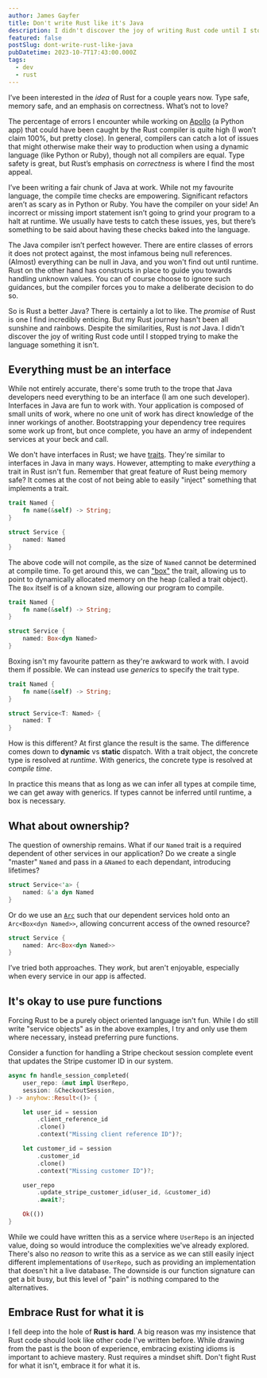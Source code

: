 ```yaml
---
author: James Gayfer
title: Don't write Rust like it's Java
description: I didn't discover the joy of writing Rust code until I stopped trying to make the language something it isn't.
featured: false
postSlug: dont-write-rust-like-java
pubDatetime: 2023-10-7T17:43:00.000Z
tags:
  - dev
  - rust
---
```


I’ve been interested in the _idea_ of Rust for a couple years now. Type safe, memory safe, and an emphasis on correctness. What’s not to love?

The percentage of errors I encounter while working on [Apollo](https://apollo.fyi) (a Python app) that could have been caught by the Rust compiler is quite high (I won’t claim 100%, but pretty close). In general, compilers can catch a lot of issues that might otherwise make their way to production when using a dynamic language (like Python or Ruby), though not all compilers are equal. Type safety is great, but Rust’s emphasis on _correctness_ is where I find the most appeal.

I’ve been writing a fair chunk of Java at work. While not my favourite language, the compile time checks are empowering. Significant refactors aren’t as scary as in Python or Ruby. You have the compiler on your side! An incorrect or missing import statement isn’t going to grind your program to a halt at runtime. We usually have tests to catch these issues, yes, but there’s something to be said about having these checks baked into the language.

The Java compiler isn’t perfect however. There are entire classes of errors it does not protect against, the most infamous being null references. (Almost) everything can be null in Java, and you won't find out until runtime. Rust on the other hand has constructs in place to guide you towards handling unknown values. You can of course choose to ignore such guidances, but the compiler forces you to make a deliberate decision to do so.

So is Rust a better Java? There is certainly a lot to like. The _promise_ of Rust is one I find incredibly enticing. But my Rust journey hasn't been all sunshine and rainbows. Despite the similarities, Rust is _not_ Java. I didn't discover the joy of writing Rust code until I stopped trying to make the language something it isn't.

## Everything must be an interface

While not entirely accurate, there's some truth to the trope that Java developers need everything to be an interface (I am one such developer). Interfaces in Java are fun to work with. Your application is composed of small units of work, where no one unit of work has direct knowledge of the inner workings of another. Bootstrapping your dependency tree requires some work up front, but once complete, you have an army of independent services at your beck and call.

We don't have interfaces in Rust; we have [traits](https://doc.rust-lang.org/book/ch10-02-traits.html). They're similar to interfaces in Java in many ways. However, attempting to make _everything_ a trait in Rust isn't fun. Remember that great feature of Rust being memory safe? It comes at the cost of not being able to easily "inject" something that implements a trait.

```rust
trait Named {
    fn name(&self) -> String;
}

struct Service {
    named: Named
}
```

The above code will not compile, as the size of `Named` cannot be determined at compile time. To get around this, we can ["box"](https://doc.rust-lang.org/std/boxed/struct.Box.html) the trait, allowing us to point to dynamically allocated memory on the heap (called a trait object). The `Box` itself is of a known size, allowing our program to compile.

```rust
trait Named {
    fn name(&self) -> String;
}

struct Service {
    named: Box<dyn Named>
}
```

Boxing isn't my favourite pattern as they're awkward to work with. I avoid them if possible. We can instead use _generics_ to specify the trait type.

```rust
trait Named {
    fn name(&self) -> String;
}

struct Service<T: Named> {
    named: T
}
```

How is this different? At first glance the result is the same. The difference comes down to **dynamic** vs **static** dispatch. With a trait object, the concrete type is resolved at _runtime_. With generics, the concrete type is resolved at _compile time_.

In practice this means that as long as we can infer all types at compile time, we can get away with generics. If types cannot be inferred until runtime, a box is necessary.

## What about ownership?

The question of ownership remains. What if our `Named` trait is a required dependent of other services in our application? Do we create a single "master" `Named` and pass in a `&Named` to each dependant, introducing lifetimes?

```rust
struct Service<'a> {
    named: &'a dyn Named
}
```

Or do we use an [`Arc`](https://doc.rust-lang.org/std/sync/struct.Arc.html) such that our dependent services hold onto an `Arc<Box<dyn Named>>`, allowing concurrent access of the owned resource?

```rust
struct Service {
    named: Arc<Box<dyn Named>>
}
```

I’ve tried both approaches. They _work_, but aren't enjoyable, especially when every service in our app is affected.

## It's okay to use pure functions

Forcing Rust to be a purely object oriented language isn't fun. While I do still write "service objects" as in the above examples, I try and only use them where necessary, instead preferring pure functions.

Consider a function for handling a Stripe checkout session complete event that updates the Stripe customer ID in our system.

```rust
async fn handle_session_completed(
    user_repo: &mut impl UserRepo,
    session: &CheckoutSession,
) -> anyhow::Result<()> {

    let user_id = session
        .client_reference_id
        .clone()
        .context("Missing client reference ID")?;

    let customer_id = session
        .customer_id
        .clone()
        .context("Missing customer ID")?;

    user_repo
        .update_stripe_customer_id(user_id, &customer_id)
        .await?;

    Ok(())
}
```

While we could have written this as a service where `UserRepo` is an injected value, doing so would introduce the complexities we've already explored. There's also no _reason_ to write this as a service as we can still easily inject different implementations of `UserRepo`, such as providing an implementation that doesn't hit a live database. The downside is our function signature can get a bit busy, but this level of "pain" is nothing compared to the alternatives.

## Embrace Rust for what it is

I fell deep into the hole of **Rust is hard**. A big reason was my insistence that Rust code should look like other code I've written before. While drawing from the past is the boon of experience, embracing existing idioms is important to achieve mastery. Rust requires a mindset shift. Don't fight Rust for what it isn't, embrace it for what it is.
